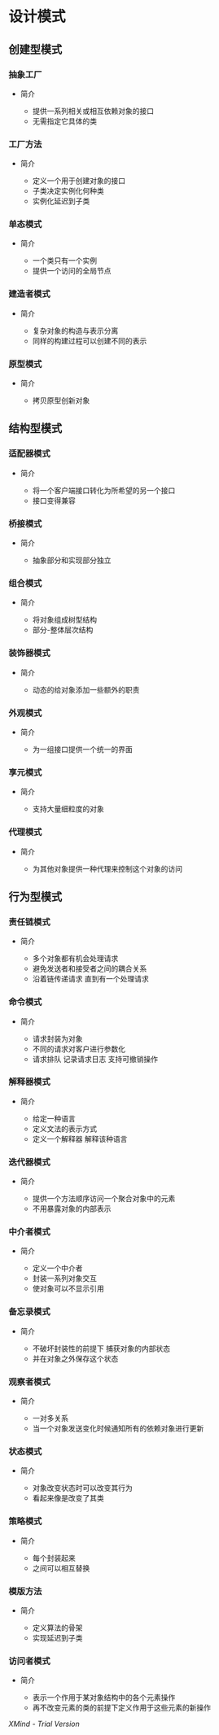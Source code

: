 # 设计模式

## 创建型模式

### 抽象工厂

- 简介

	- 提供一系列相关或相互依赖对象的接口
	- 无需指定它具体的类

### 工厂方法

- 简介

	- 定义一个用于创建对象的接口
	- 子类决定实例化何种类
	- 实例化延迟到子类

### 单态模式

- 简介

	- 一个类只有一个实例
	- 提供一个访问的全局节点

### 建造者模式

- 简介

	- 复杂对象的构造与表示分离
	- 同样的构建过程可以创建不同的表示

### 原型模式

- 简介

	- 拷贝原型创新对象

## 结构型模式

### 适配器模式

- 简介

	- 将一个客户端接口转化为所希望的另一个接口
	- 接口变得兼容

### 桥接模式

- 简介

	- 抽象部分和实现部分独立

### 组合模式

- 简介

	- 将对象组成树型结构
	- 部分-整体层次结构

### 装饰器模式

- 简介

	- 动态的给对象添加一些额外的职责

### 外观模式

- 简介

	- 为一组接口提供一个统一的界面

### 享元模式

- 简介

	- 支持大量细粒度的对象

### 代理模式

- 简介

	- 为其他对象提供一种代理来控制这个对象的访问

## 行为型模式

### 责任链模式

- 简介

	- 多个对象都有机会处理请求
	- 避免发送者和接受者之间的耦合关系
	- 沿着链传递请求 直到有一个处理请求

### 命令模式

- 简介

	- 请求封装为对象
	- 不同的请求对客户进行参数化
	- 请求排队  记录请求日志  支持可撤销操作

### 解释器模式

- 简介

	- 给定一种语言
	- 定义文法的表示方式
	- 定义一个解释器 解释该种语言

### 迭代器模式

- 简介

	- 提供一个方法顺序访问一个聚合对象中的元素
	- 不用暴露对象的内部表示

### 中介者模式

- 简介

	- 定义一个中介者
	- 封装一系列对象交互
	- 使对象可以不显示引用

### 备忘录模式

- 简介

	- 不破坏封装性的前提下  捕获对象的内部状态
	- 并在对象之外保存这个状态

### 观察者模式

- 简介

	- 一对多关系
	- 当一个对象发送变化时候通知所有的依赖对象进行更新

### 状态模式

- 简介

	- 对象改变状态时可以改变其行为
	- 看起来像是改变了其类

### 策略模式

- 简介

	- 每个封装起来
	- 之间可以相互替换

### 模版方法

- 简介

	- 定义算法的骨架
	- 实现延迟到子类

### 访问者模式

- 简介

	- 表示一个作用于某对象结构中的各个元素操作
	- 再不改变元素的类的前提下定义作用于这些元素的新操作

*XMind - Trial Version*